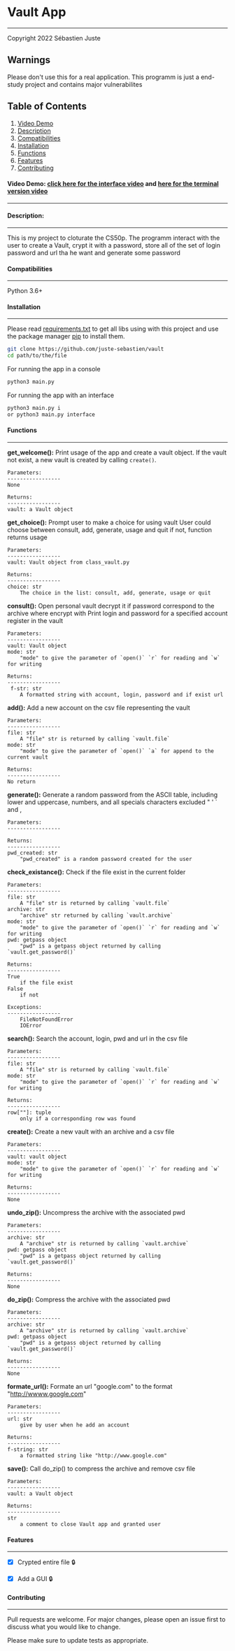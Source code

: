 # Vault App
***
Copyright 2022 Sébastien Juste


## Warnings
Please don't use this for a real application. This programm is just a end-study project and contains major vulnerabilites


## Table of Contents
1. [Video Demo](#video-demo)
2. [Description](#description)
3. [Compatibilities](#compatibilities)
4. [Installation](#installation)
5. [Functions](#functions)
6. [Features](#features)
7. [Contributing](#contributing)


#### Video Demo: [click here for the interface video](https://youtu.be/-0QkAYhK-Lk) and [here for the terminal version video](https://youtu.be/uoL-wyLS1fU)
***


#### Description:
***
This is my project to cloturate the CS50p. The programm interact with the user to create a Vault, crypt it with a password, store all of the set of login password and url tha he want and generate some password


#### Compatibilities
***
Python 3.6+


#### Installation
***
Please read [requirements.txt](https://github.com/juste-sebastien/vault/blob/master/requirements.txt) to get all libs using with this project and use the package manager [pip](https://pip.pypa.io/en/stable/) to install them.

```bash
git clone https://github.com/juste-sebastien/vault
cd path/to/the/file
```

For running the app in a console
```bash
python3 main.py
```

For running the app with an interface
```bash
python3 main.py i
or python3 main.py interface
```



#### Functions
***

**get_welcome():**
    Print usage of the app and create a vault object. If the vault not exist,
    a new vault is created by calling `create()`.

    Parameters:
    -----------------
    None

    Returns:
    -----------------
    vault: a Vault object

**get_choice():**
    Prompt user to make a choice for using vault
    User could choose between consult, add, generate, usage and quit 
    if not, function returns usage

    Parameters:
    -----------------
    vault: Vault object from class_vault.py

    Returns:
    -----------------
    choice: str
        The choice in the list: consult, add, generate, usage or quit


**consult():**
    Open personal vault decrypt it if password correspond to the archive where encrypt with
    Print login and password for a specified account register in the vault

    Parameters:
    -----------------
    vault: Vault object
    mode: str
        "mode" to give the parameter of `open()` `r` for reading and `w` for writing

    Returns:
    -----------------
     f-str: str
        A formatted string with account, login, password and if exist url


**add():**
    Add a new account on the csv file representing the vault

    Parameters:
    -----------------
    file: str
        A "file" str is returned by calling `vault.file`
    mode: str
        "mode" to give the parameter of `open()` `a` for append to the current vault

    Returns:
    -----------------
    No return


**generate():**
    Generate a random password from the ASCII table, including lower and uppercase,
    numbers, and all specials characters excluded " ' ` and ,

    Parameters:
    -----------------

    Returns:
    -----------------
    pwd_created: str
        "pwd_created" is a random password created for the user



**check_existance():**
    Check if the file exist in the current folder
    
    Parameters:
    -----------------
    file: str
        A "file" str is returned by calling `vault.file`
    archive: str
        "archive" str returned by calling `vault.archive`
    mode: str
        "mode" to give the parameter of `open()` `r` for reading and `w` for writing
    pwd: getpass object
        "pwd" is a getpass object returned by calling `vault.get_password()`

    Returns:
    -----------------
    True
        if the file exist
    False
        if not

    Exceptions:
    -----------------
        FileNotFoundError
        IOError


**search():**
    Search the account, login, pwd and url in the csv file

    Parameters:
    -----------------
    file: str
        A "file" str is returned by calling `vault.file`
    mode: str
        "mode" to give the parameter of `open()` `r` for reading and `w` for writing

    Returns:
    -----------------
    row[""]: tuple
        only if a corresponding row was found


**create():**
    Create a new vault with an archive and a csv file 

    Parameters:
    -----------------
    vault: vault object
    mode: str
        "mode" to give the parameter of `open()` `r` for reading and `w` for writing

    Returns:
    -----------------
    None


**undo_zip():**
    Uncompress the archive with the associated pwd

    Parameters:
    -----------------
    archive: str
        A "archive" str is returned by calling `vault.archive`
    pwd: getpass object
        "pwd" is a getpass object returned by calling `vault.get_password()`

    Returns:
    -----------------
    None



**do_zip():**
    Compress the archive with the associated pwd

    Parameters:
    -----------------
    archive: str
        A "archive" str is returned by calling `vault.archive`
    pwd: getpass object
        "pwd" is a getpass object returned by calling `vault.get_password()`

    Returns:
    -----------------
    None

**formate_url():**
    Formate an url "google.com" to the format "http://wwww.google.com"

    Parameters:
    -----------------
    url: str
        give by user when he add an account
    
    Returns:
    -----------------
    f-string: str
        a formatted string like "http://www.google.com"

**save():**
    Call do_zip() to compress the archive and remove csv file

    Parameters:
    -----------------
    vault: a Vault object

    Returns:
    -----------------
    str
        a comment to close Vault app and granted user


#### Features
***
- [X] Crypted entire file :lock:
- [X] Add a GUI :lock:



#### Contributing
***
Pull requests are welcome. For major changes, please open an issue first to discuss what you would like to change.

Please make sure to update tests as appropriate.